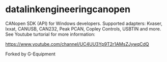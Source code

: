 # datalinkengineeringcanopen
CANopen SDK (API) for Windows developers. Supported adapters: Kvaser, Ixxat, CANUSB, CAN232, Peak PCAN, Copley Controls, USBTIN and more.
See Youtube turtorial for more information:

https://www.youtube.com/channel/UC4UU3Yp9T2r1AMsZJywqCdQ

Forked by G-Equipment